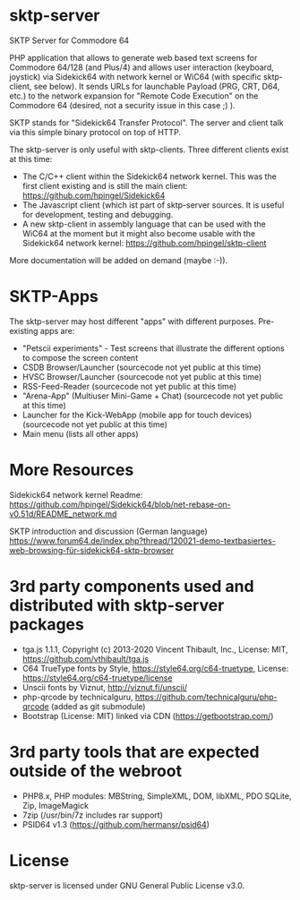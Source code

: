 # sktp-server
SKTP Server for Commodore 64

PHP application that allows to generate web based text screens for Commodore 64/128 (and Plus/4) and allows user interaction (keyboard, joystick) via Sidekick64 with network kernel or WiC64 (with specific sktp-client, see below). It sends URLs for launchable Payload (PRG, CRT, D64, etc.) to the network expansion for "Remote Code Execution" on the Commodore 64 (desired, not a security issue in this case ;) ).

SKTP stands for "Sidekick64 Transfer Protocol". The server and client talk via this simple binary protocol on top of HTTP.

The sktp-server is only useful with sktp-clients. Three different clients exist at this time:
* The C/C++ client within the Sidekick64 network kernel. This was the first client existing and is still the main client: https://github.com/hpingel/Sidekick64
* The Javascript client (which ist part of sktp-server sources. It is useful for development, testing and debugging.
* A new sktp-client in assembly language that can be used with the WiC64 at the moment but it might also become usable with the Sidekick64 network kernel: https://github.com/hpingel/sktp-client

More documentation will be added on demand (maybe :-)).

# SKTP-Apps 

The sktp-server may host different "apps" with different purposes. Pre-existing apps are:
* "Petscii experiments" - Test screens that illustrate the different options to compose the screen content 
* CSDB Browser/Launcher (sourcecode not yet public at this time)
* HVSC Browser/Launcher (sourcecode not yet public at this time)
* RSS-Feed-Reader (sourcecode not yet public at this time)
* "Arena-App" (Multiuser Mini-Game + Chat) (sourcecode not yet public at this time)
* Launcher for the Kick-WebApp (mobile app for touch devices) (sourcecode not yet public at this time)
* Main menu (lists all other apps)

# More Resources

Sidekick64 network kernel Readme: 
https://github.com/hpingel/Sidekick64/blob/net-rebase-on-v0.51d/README_network.md

SKTP introduction and discussion (German language)
https://www.forum64.de/index.php?thread/120021-demo-textbasiertes-web-browsing-für-sidekick64-sktp-browser


# 3rd party components used and distributed with sktp-server packages
* tga.js 1.1.1, Copyright (c) 2013-2020 Vincent Thibault, Inc., License: MIT, https://github.com/vthibault/tga.js
* C64 TrueType fonts by Style, https://style64.org/c64-truetype, License: https://style64.org/c64-truetype/license
* Unscii fonts by Viznut, http://viznut.fi/unscii/
* php-qrcode by technicalguru, https://github.com/technicalguru/php-qrcode (added as git submodule)
* Bootstrap (License: MIT) linked via CDN (https://getbootstrap.com/)

# 3rd party tools that are expected outside of the webroot
* PHP8.x, PHP modules: MBString, SimpleXML, DOM, libXML, PDO SQLite, Zip, ImageMagick
* 7zip (/usr/bin/7z includes rar support)
* PSID64 v1.3 (https://github.com/hermansr/psid64)

# License
sktp-server is licensed under GNU General Public License v3.0.
